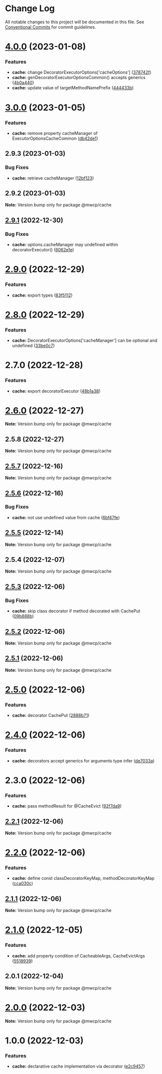 # Change Log

All notable changes to this project will be documented in this file.
See [Conventional Commits](https://conventionalcommits.org) for commit guidelines.

# [4.0.0](https://github.com/waitingsong/midway-components/compare/@mwcp/cache@3.0.0...@mwcp/cache@4.0.0) (2023-01-08)


### Features

* **cache:** change DecoratorExecutorOptions['cacheOptions'] ([378742f](https://github.com/waitingsong/midway-components/commit/378742f64e3dd7e49647a97d0a379e842e0da303))
* **cache:** genDecoratorExecutorOptionsCommon() accepts generics ([4b0a440](https://github.com/waitingsong/midway-components/commit/4b0a440bed0e5dc95a1a4f2958a038cceffba6e5))
* **cache:** update value of targetMethodNamePrefix ([444433b](https://github.com/waitingsong/midway-components/commit/444433ba7e969a84d00906efc84461a9f56fa98a))





# [3.0.0](https://github.com/waitingsong/midway-components/compare/@mwcp/cache@2.9.3...@mwcp/cache@3.0.0) (2023-01-05)


### Features

* **cache:** remove property cacheManager of ExecutorOptionsCacheCommon ([db42de1](https://github.com/waitingsong/midway-components/commit/db42de13dace445b1393dafd9bb6e418cd7b15b0))





## 2.9.3 (2023-01-03)


### Bug Fixes

* **cache:** retrieve cacheManager ([12bf123](https://github.com/waitingsong/midway-components/commit/12bf123e23b54567ab6826f651ad67d7cf625d48))





## 2.9.2 (2023-01-03)

**Note:** Version bump only for package @mwcp/cache





## [2.9.1](https://github.com/waitingsong/midway-components/compare/@mwcp/cache@2.9.0...@mwcp/cache@2.9.1) (2022-12-30)


### Bug Fixes

* **cache:** options.cacheManager may undefined within decoratorExecutor() ([6062e1e](https://github.com/waitingsong/midway-components/commit/6062e1e184cf0407005fe975c44c393fc4ba1e5c))





# [2.9.0](https://github.com/waitingsong/midway-components/compare/@mwcp/cache@2.8.0...@mwcp/cache@2.9.0) (2022-12-29)


### Features

* **cache:** export types ([83f5112](https://github.com/waitingsong/midway-components/commit/83f51129555d25a970fb781dc95df438f877f85e))





# [2.8.0](https://github.com/waitingsong/midway-components/compare/@mwcp/cache@2.7.0...@mwcp/cache@2.8.0) (2022-12-29)


### Features

* **cache:** DecoratorExecutorOptions['cacheManager'] can be optional and undefined ([33be0c7](https://github.com/waitingsong/midway-components/commit/33be0c75872d11b642b5a77998661225f4bc1420))





# 2.7.0 (2022-12-28)


### Features

* **cache:** export decoratorExecutor ([48b1a38](https://github.com/waitingsong/midway-components/commit/48b1a38eaf6e5c53c8d3db1c7e8981d6a58f87d3))





# [2.6.0](https://github.com/waitingsong/midway-components/compare/@mwcp/cache@2.5.8...@mwcp/cache@2.6.0) (2022-12-27)

**Note:** Version bump only for package @mwcp/cache





## 2.5.8 (2022-12-27)

**Note:** Version bump only for package @mwcp/cache





## [2.5.7](https://github.com/waitingsong/midway-components/compare/@mwcp/cache@2.5.6...@mwcp/cache@2.5.7) (2022-12-16)

**Note:** Version bump only for package @mwcp/cache





## [2.5.6](https://github.com/waitingsong/midway-components/compare/@mwcp/cache@2.5.5...@mwcp/cache@2.5.6) (2022-12-16)


### Bug Fixes

* **cache:** not use undefined value from cache ([6bf47fe](https://github.com/waitingsong/midway-components/commit/6bf47fe5cbbe625492da329cee9c6687f1418d44))





## [2.5.5](https://github.com/waitingsong/midway-components/compare/@mwcp/cache@2.5.4...@mwcp/cache@2.5.5) (2022-12-14)

**Note:** Version bump only for package @mwcp/cache





## 2.5.4 (2022-12-07)

**Note:** Version bump only for package @mwcp/cache





## [2.5.3](https://github.com/waitingsong/midway-components/compare/@mwcp/cache@2.5.2...@mwcp/cache@2.5.3) (2022-12-06)


### Bug Fixes

* **cache:** skip class decorator if method decorated with CachePut ([09b888b](https://github.com/waitingsong/midway-components/commit/09b888b42229c6d2c60552f7594c618ccac618c2))





## [2.5.2](https://github.com/waitingsong/midway-components/compare/@mwcp/cache@2.5.1...@mwcp/cache@2.5.2) (2022-12-06)

**Note:** Version bump only for package @mwcp/cache





## [2.5.1](https://github.com/waitingsong/midway-components/compare/@mwcp/cache@2.5.0...@mwcp/cache@2.5.1) (2022-12-06)

**Note:** Version bump only for package @mwcp/cache





# [2.5.0](https://github.com/waitingsong/midway-components/compare/@mwcp/cache@2.4.0...@mwcp/cache@2.5.0) (2022-12-06)


### Features

* **cache:** decorator CachePut ([2888b71](https://github.com/waitingsong/midway-components/commit/2888b7174bbec3421b34956217d2b4756a3b453f))





# [2.4.0](https://github.com/waitingsong/midway-components/compare/@mwcp/cache@2.3.0...@mwcp/cache@2.4.0) (2022-12-06)


### Features

* **cache:** decorators accept generics for arguments type infer ([de7033a](https://github.com/waitingsong/midway-components/commit/de7033a05ba923e26043316921f84a10bb99359c))





# 2.3.0 (2022-12-06)


### Features

* **cache:** pass methodResult for @CacheEvict ([92f7da9](https://github.com/waitingsong/midway-components/commit/92f7da9b916fcf4f6b39d176e2385fc5a6207a5b))





## [2.2.1](https://github.com/waitingsong/midway-components/compare/@mwcp/cache@2.2.0...@mwcp/cache@2.2.1) (2022-12-06)

**Note:** Version bump only for package @mwcp/cache





# [2.2.0](https://github.com/waitingsong/midway-components/compare/@mwcp/cache@2.1.1...@mwcp/cache@2.2.0) (2022-12-06)


### Features

* **cache:** define const classDecoratorKeyMap, methodDecoratorKeyMap ([cca030c](https://github.com/waitingsong/midway-components/commit/cca030c376c572f4b10048d35344ce53e23513da))





## [2.1.1](https://github.com/waitingsong/midway-components/compare/@mwcp/cache@2.1.0...@mwcp/cache@2.1.1) (2022-12-06)

**Note:** Version bump only for package @mwcp/cache





# [2.1.0](https://github.com/waitingsong/midway-components/compare/@mwcp/cache@2.0.1...@mwcp/cache@2.1.0) (2022-12-05)


### Features

* **cache:** add property condition of CacheableArgs, CacheEvictArgs ([5518939](https://github.com/waitingsong/midway-components/commit/5518939fe7cf40ed4ae5857211e84aacf857d5ca))





## 2.0.1 (2022-12-04)

**Note:** Version bump only for package @mwcp/cache





# [2.0.0](https://github.com/waitingsong/midway-components/compare/@mwcp/cache@1.0.0...@mwcp/cache@2.0.0) (2022-12-03)

**Note:** Version bump only for package @mwcp/cache





# 1.0.0 (2022-12-03)


### Features

* **cache:** declarative cache implementation via decorator ([e2c9457](https://github.com/waitingsong/midway-components/commit/e2c9457f89b5df0efcff9f734933cbb15657e4d8))
